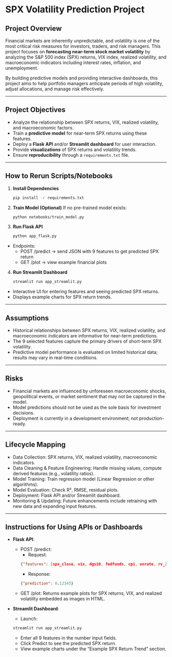 # SPX Volatility Prediction Project

## Project Overview

Financial markets are inherently unpredictable, and volatility is one of the most critical risk measures for investors, traders, and risk managers. This project focuses on **forecasting near-term stock market volatility** by analyzing the S&P 500 index (SPX) returns, VIX index, realized volatility, and macroeconomic indicators including interest rates, inflation, and unemployment.  

By building predictive models and providing interactive dashboards, this project aims to help portfolio managers anticipate periods of high volatility, adjust allocations, and manage risk effectively.

---

## Project Objectives

- Analyze the relationship between SPX returns, VIX, realized volatility, and macroeconomic factors.  
- Train a **predictive model** for near-term SPX returns using these features.  
- Deploy a **Flask API** and/or **Streamlit dashboard** for user interaction.  
- Provide **visualizations** of SPX returns and volatility trends.  
- Ensure **reproducibility** through a `requirements.txt` file.

---

## How to Rerun Scripts/Notebooks

1. **Install Dependencies**  
   ```bash
   pip install -r requirements.txt

2. **Train Model (Optional)**
If no pre-trained model exists: 
    ```bash
    python notebooks/train_model.py

3. **Run Flask API**
    ```bash
    python app_flask.py
- Endpoints:
    - POST /predict → send JSON with 9 features to get predicted SPX return
    - GET /plot → view example financial plots

4. **Run Streamlit Dashboard**
    ```bash
    streamlit run app_streamlit.py
- Interactive UI for entering features and seeing predicted SPX returns.
- Displays example charts for SPX return trends.

---

## Assumptions

- Historical relationships between SPX returns, VIX, realized volatility, and macroeconomic indicators are informative for near-term predictions.
- The 9 selected features capture the primary drivers of short-term SPX volatility.
- Predictive model performance is evaluated on limited historical data; results may vary in real-time conditions.

---

## Risks

- Financial markets are influenced by unforeseen macroeconomic shocks, geopolitical events, or market sentiment that may not be captured in the model.
- Model predictions should not be used as the sole basis for investment decisions.
- Deployment is currently in a development environment; not production-ready.

---

## Lifecycle Mapping 

- Data Collection: SPX returns, VIX, realized volatility, macroeconomic indicators.
- Data Cleaning & Feature Engineering: Handle missing values, compute derived features (e.g., volatility ratios).
- Model Training: Train regression model (Linear Regression or other algorithms).
- Model Evaluation: Check R², RMSE, residual plots.
- Deployment: Flask API and/or Streamlit dashboard.
- Monitoring & Updating: Future enhancements include retraining with new data and expanding input features.

---

## Instructions for Using APIs or Dashboards

- **Flask API**: 
    - POST /predict: 
        - Request: 
        ```json 
        {"features": [spx_close, vix, dgs10, fedfunds, cpi, unrate, rv_21d_pct, vrp_ratio, rate_shock_5d_bps]}
        ```
        - Response:
        ```json
        {"prediction": 0.12345}
        ```
    - GET /plot: Returns example plots for SPX returns, VIX, and realized volatility embedded as images in HTML.

- **Streamlit Dashboard**: 
    - Launch: 
    ```bash
    streamlit run app_streamlit.py
    ```
    - Enter all 9 features in the number input fields.
    - Click Predict to see the predicted SPX return.
    - View example charts under the “Example SPX Return Trend” section.
